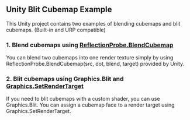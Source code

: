 Unity Blit Cubemap Example
--------------------------
This Unity project contains two examples of blending cubemaps and blit cubemaps. (Built-in and URP compatible)

### 1. Blend cubemaps using [ReflectionProbe.BlendCubemap](https://docs.unity3d.com/ScriptReference/ReflectionProbe.BlendCubemap.html)
You can blend two cubemaps into one render texture simply by using ReflectionProbe.BlendCubemap(src, dot, blend, target) provided by Unity.

### 2. Blit cubemaps using Graphics.Blit and [Graphics.SetRenderTarget](https://docs.unity3d.com/ScriptReference/Graphics.SetRenderTarget.html)
If you need to blit cubemaps with a custom shader, you can use Graphics.Blit. You can assign a cubemap face to a render target using Graphics.SetRenderTarget.
